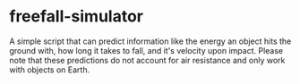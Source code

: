 # freefall-simulator
A simple script that can predict information like the energy an object hits the ground with, how long it takes to fall, and it's velocity upon impact. Please note that these predictions do not account for air resistance and only work with objects on Earth.
